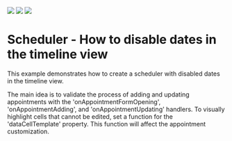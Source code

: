 <!-- default badges list -->
![](https://img.shields.io/endpoint?url=https://codecentral.devexpress.com/api/v1/VersionRange/369231069/20.2.6%2B)
[![](https://img.shields.io/badge/Open_in_DevExpress_Support_Center-FF7200?style=flat-square&logo=DevExpress&logoColor=white)](https://supportcenter.devexpress.com/ticket/details/T999963)
[![](https://img.shields.io/badge/📖_How_to_use_DevExpress_Examples-e9f6fc?style=flat-square)](https://docs.devexpress.com/GeneralInformation/403183)
<!-- default badges end -->
# Scheduler - How to disable dates in the timeline view
This example demonstrates how to create a scheduler with disabled dates in the timeline view.

The main idea is to validate the process of adding and updating appointments with the 'onAppointmentFormOpening', 'onAppointmentAdding', and 'onAppointmentUpdating' handlers. To visually highlight cells that cannot be edited, set a function for the 'dataCellTemplate' property. This function will affect the appointment customization.
